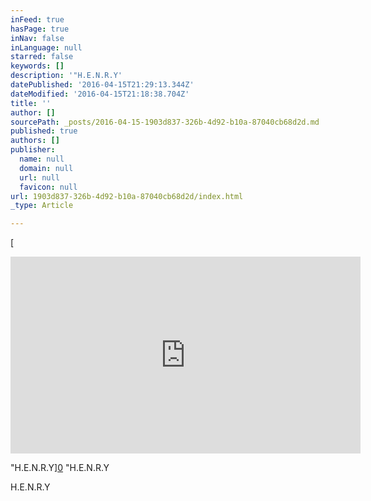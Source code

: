 ```yaml
---
inFeed: true
hasPage: true
inNav: false
inLanguage: null
starred: false
keywords: []
description: '"H.E.N.R.Y'
datePublished: '2016-04-15T21:29:13.344Z'
dateModified: '2016-04-15T21:18:38.704Z'
title: ''
author: []
sourcePath: _posts/2016-04-15-1903d837-326b-4d92-b10a-87040cb68d2d.md
published: true
authors: []
publisher:
  name: null
  domain: null
  url: null
  favicon: null
url: 1903d837-326b-4d92-b10a-87040cb68d2d/index.html
_type: Article

---
```

[

<iframe width="560" height="315" src="https://www.youtube.com/embed/ehj8m5fCMLM" frameborder="0" allowfullscreen="allowfullscreen" style=""></iframe>

"H.E.N.R.Y][0]
"H.E.N.R.Y

H.E.N.R.Y

[0]: href